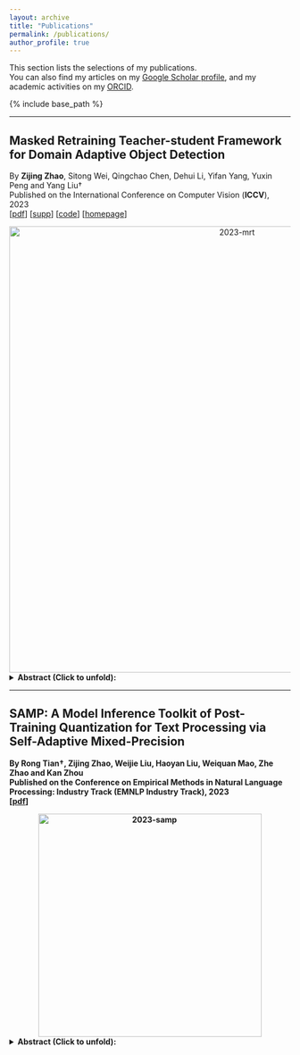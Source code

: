 ```yaml
---
layout: archive
title: "Publications"
permalink: /publications/
author_profile: true
---
```


This section lists the selections of my publications.  
You can also find my articles on my <u><a href="https://scholar.google.com/citations?user=frRNkzkAAAAJ">Google Scholar profile</a></u>, and my academic activities on my <u><a href="https://orcid.org/0000-0001-9810-1122">ORCID</a></u>.  

{% include base_path %}

***

## Masked Retraining Teacher-student Framework for Domain Adaptive Object Detection  

By **Zijing Zhao**, Sitong Wei, Qingchao Chen, Dehui Li, Yifan Yang, Yuxin Peng and Yang Liu†  
Published on the International Conference on Computer Vision (**ICCV**), 2023  
[[pdf](https://openaccess.thecvf.com/content/ICCV2023/papers/Zhao_Masked_Retraining_Teacher-Student_Framework_for_Domain_Adaptive_Object_Detection_ICCV_2023_paper.pdf)] [[supp](https://openaccess.thecvf.com/content/ICCV2023/supplemental/Zhao_Masked_Retraining_Teacher-Student_ICCV_2023_supplemental.pdf)] [[code](https://github.com/JeremyZhao1998/MRT-release)] [[homepage](https://jeremyzhao1998.github.io/MRT-release/)]  

<div align="center">
  <img src="https://jeremyzhao1998.github.io/images/2023-mrt.png" alt="2023-mrt" width="800" />
</div>

<details>
  <summary><strong>Abstract (Click to unfold)<strong>: </summary>
  Domain adaptive Object Detection (DAOD) leverages a labeled domain (source) to learn an object detector generalizing to a novel domain without annotation (target). Recent advances use a teacher-student framework, i.e., a student model is supervised by the pseudo labels from a teacher model. Though great success, they suffer from the limited number of pseudo boxes with incorrect predictions caused by the domain shift, misleading the student model to get sub-optimal results. To mitigate this problem, we propose Masked Retraining Teacher-student framework (MRT) which leverages masked autoencoder and selective retraining mechanism on detection transformer. Specifically, we present a customized design of masked autoencoder branch, masking the multi-scale feature maps of target images and reconstructing features by the encoder of the student model and an auxiliary decoder. This helps the student model capture target domain characteristics and become a more data-efficient learner to gain knowledge from the limited number of pseudo boxes. Furthermore, we adopt selective retraining mechanism, periodically re-initializing certain parts of the student parameters with masked autoencoder refined weights to allow the model to jump out of the local optimum biased to the incorrect pseudo labels. Experimental results on three DAOD benchmarks demonstrate the effectiveness of our method.
</details>

***

## SAMP: A Model Inference Toolkit of Post-Training Quantization for Text Processing via Self-Adaptive Mixed-Precision

By Rong Tian†, **Zijing Zhao**, Weijie Liu, Haoyan Liu, Weiquan Mao, Zhe Zhao and Kan Zhou  
Published on the Conference on Empirical Methods in Natural Language Processing: Industry Track (**EMNLP** Industry Track), 2023  
[[pdf](https://aclanthology.org/2023.emnlp-industry.13.pdf)]  

<div align="center">
  <img src="https://jeremyzhao1998.github.io/images/2023-samp.png" alt="2023-samp" width="400" />
</div>

<details>
  <summary><strong>Abstract (Click to unfold)<strong>: </summary>
  The latest industrial inference engines, such as FasterTransformer1 and TurboTransformers, have verified that halfprecision floating point (FP16) and 8-bit integer (INT8) quantization can greatly improve model inference speed. However, the existing INT8 quantization methods are too complicated, and improper usage will lead to model performance damage greatly. In this paper, we develop a toolkit for users to easily quantize their models for inference, in which Self-Adaptive MixedPrecision (SAMP) is proposed to automatically control quantization rate by a mixed-precision architecture to balance model accuracy and efficiency. Experimental results show that our SAMP toolkit has a higher speedup than PyTorch and FasterTransformer while ensuring the required accuracy. In addition, SAMP is based on a modular design, decoupling the tokenizer, embedding, encoder and target layers, which allows users to handle various downstream tasks and can be seamlessly integrated into PyTorch.
</details>
